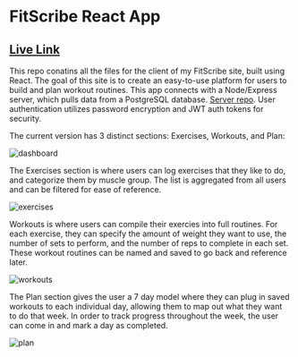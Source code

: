 # FitScribe React App

## [Live Link](https://matt9663-fitscribe-app.now.sh/)

This repo conatins all the files for the client of my FitScribe site, built using React. The goal of this site is to create an easy-to-use platform for users to build and plan workout routines. This app connects with a Node/Express server, which pulls data from a PostgreSQL database. [Server repo](https://github.com/matt9663/fitscribe-server). User authentication utilizes password encryption and JWT auth tokens for security. 

The current version has 3 distinct sections: Exercises, Workouts, and Plan:

![dashboard](https://user-images.githubusercontent.com/51541006/73509720-03903200-43d8-11ea-9516-cf7c1a026bea.png)

The Exercises section is where users can log exercises that they like to do, and categorize them by muscle group.  The list is aggregated from all users and can be filtered for ease of reference. 

![exercises](https://user-images.githubusercontent.com/51541006/73509724-07bc4f80-43d8-11ea-88d8-f558fcf4e536.png)

Workouts is where users can compile their exercies into full routines. For each exercise, they can specify the amount of weight they want to use, the number of sets to perform, and the number of reps to complete in each set. These workout routines can be named and saved to go back and reference later. 

![workouts](https://user-images.githubusercontent.com/51541006/73509726-0b4fd680-43d8-11ea-913f-c024a7d2510a.png)

The Plan section gives the user a 7 day model where they can plug in saved workouts to each individual day, allowing them to map out what they want to do that week. In order to track progress throughout the week, the user can come in and mark a day as completed.

![plan](https://user-images.githubusercontent.com/51541006/73509730-0db23080-43d8-11ea-9bf0-cfe9da2d5f9c.png)